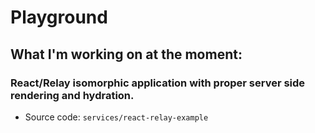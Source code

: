 # Playground

## What I'm working on at the moment:

### React/Relay isomorphic application with proper server side rendering and hydration.

-   Source code: `services/react-relay-example`
